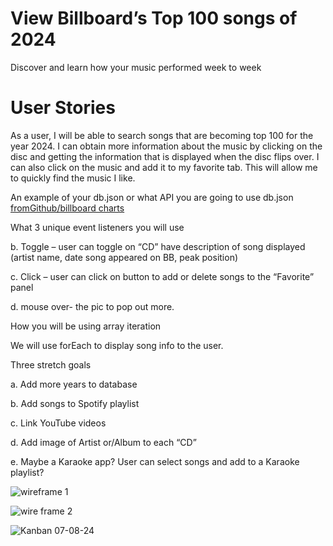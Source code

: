 # View Billboard’s Top 100 songs of 2024
Discover and learn how your music performed week to week

# User Stories
As a user, I will be able to search songs that are becoming top 100 for the year 2024.  I can obtain more information about the music by clicking on the disc and getting the information that is displayed when the disc flips over. I can also click on the music and add it to my favorite tab. This will allow me to quickly find the music I like.

An example of your db.json or what API you are going to use
db.json [fromGithub/billboard charts ](https://raw.githubusercontent.com/mhollingshead/billboard-hot-100/main/all.json)


What 3 unique event listeners you will use

b. Toggle – user can toggle on “CD” have description of song displayed (artist name, date song appeared on BB, peak position)

c. Click – user can click on button to add or delete songs to the “Favorite” panel

d. mouse over- the pic to pop out more. 


How you will be using array iteration

We will use forEach to display song info to the user. 


Three stretch goals

a. Add more years to database

b. Add songs to Spotify playlist

c. Link YouTube videos 

d. Add image of Artist or/Album to each “CD” 

e. Maybe a Karaoke app? User can select songs and add to a Karaoke playlist? 

![wireframe 1](https://github.com/Sebastianville/Billboard-s-Top-100-songs-of-2024/assets/157150764/19ae3b78-e7f5-4866-b7d4-9b6c1726edbc)

![wire frame 2](https://github.com/Sebastianville/Billboard-s-Top-100-songs-of-2024/assets/157150764/4b835417-4f7a-48c8-a893-2c0d4df93a8d)

![Kanban 07-08-24](https://github.com/Sebastianville/Billboard-s-Top-100-songs-of-2024/assets/157150764/a69938dd-5ebe-4640-81e2-565f8414c76a)
